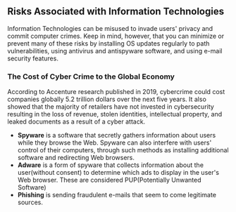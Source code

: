 
## Risks Associated with Information Technologies
Information Technologies can be misused to invade users' privacy and commit computer crimes. Keep in mind, however, that you can minimize or prevent many of these risks by installing OS updates regularly to path vulnerabilities, using antivirus and antispyware software, and using e-mail security features.

### The Cost of Cyber Crime to the Global Economy
According to Accenture research published in 2019, cybercrime could cost companies globally 5.2 trillion dollars over the next five years. It also showed that the majority of retailers have not invested in cybersecurity resulting in the loss of revenue, stolen identities, intellectual property, and leaked documents as a result of a cyber attack. 

- **Spyware** is a software that secretly gathers information about users while they browse the Web. Spyware can also interfere with users' control of their computers, through such methods as installing additional software and redirecting Web browsers.
- **Adware** is a form of spyware that collects information about the user(without consent) to determine which ads to display in the user's Web browser. These are considered PUP(Potentially Unwanted Software)
- **Phishing** is sending fraudulent e-mails that seem to come legitimate sources.

